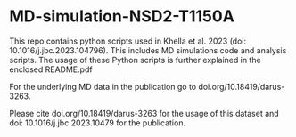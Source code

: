 # MD-simulation-NSD2-T1150A
This repo contains python scripts used in Khella et al. 2023 (doi: 10.1016/j.jbc.2023.104796). This includes MD simulations code and analysis scripts. The usage of these Python scripts is further explained in the enclosed README.pdf

For the underlying MD data in the publication go to doi.org/10.18419/darus-3263.

Please cite doi.org/10.18419/darus-3263 for the usage of this dataset and doi: 10.1016/j.jbc.2023.10479 for the publication.
